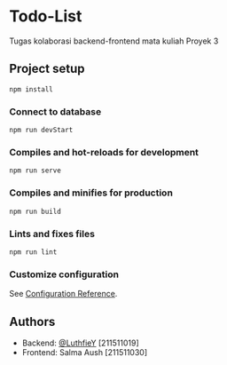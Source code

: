 
# Todo-List
Tugas kolaborasi backend-frontend mata kuliah Proyek 3

## Project setup
```
npm install
```
### Connect to database
```
npm run devStart
```
### Compiles and hot-reloads for development
```
npm run serve
```

### Compiles and minifies for production
```
npm run build
```

### Lints and fixes files
```
npm run lint
```

### Customize configuration
See [Configuration Reference](https://cli.vuejs.org/config/).

## Authors

- Backend: [@LuthfieY](https://www.github.com/LuthfieY) [211511019]
- Frontend: Salma Aush [211511030]


